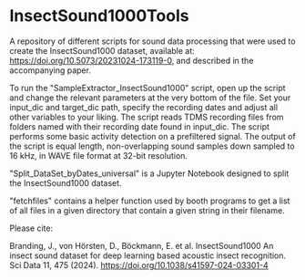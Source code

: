 # InsectSound1000Tools
A repository of different scripts for sound data processing that were used to create the InsectSound1000 dataset, available at: https://doi.org/10.5073/20231024-173119-0, and described in the accompanying paper.

To run the "SampleExtractor_InsectSound1000" script, open up the script and change the relevant parameters at the very bottom of the file. Set your input_dic and target_dic path, specify the recording dates and adjust all other variables to your liking. The script reads TDMS recording files from folders named with their recording date found in input_dic. The script performs some basic activity detection on a prefiltered signal. The output of the script is equal length, non-overlapping sound samples down sampled to 16 kHz, in WAVE file format at 32-bit resolution.

"Split_DataSet_byDates_universal" is a Jupyter Notebook designed to split the InsectSound1000 dataset.  

"fetchfiles" contains a helper function used by booth programs to get a list of all files in a given directory that contain a given string in their filename.

Please cite:

Branding, J., von Hörsten, D., Böckmann, E. et al. 
InsectSound1000 An insect sound dataset for deep learning based acoustic insect recognition. 
Sci Data 11, 475 (2024). 
https://doi.org/10.1038/s41597-024-03301-4
